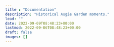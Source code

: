 ```yaml
---
title : "Documentation"
description: "Historical Augie Garden moments."
lead: ""
date: 2022-09-09T08:48:23+00:00
lastmod: 2022-09-06T08:48:23+00:00
draft: false
images: []
---
```

